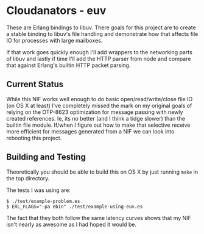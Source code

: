 Cloudanators - euv
==================

These are Erlang bindings to libuv. There goals for this project are to
create a stable binding to libuv's file handling and demonstrate how that
affects file IO for processes with large mailboxes.

If that work goes quickly enough I'll add wrappers to the networking parts
of libuv and lastly if time I'll add the HTTP parser from node and compare
that against Erlang's builtin HTTP packet parsing.

Current Status
--------------

While this NIF works well enough to do basic open/read/write/close file
IO (on OS X at least) I've completely missed the mark on my original goals of relying on the OTP-8623 optimization for message passing with newly created
references. Ie, its no better (and I think a tidge slower) than the builtin
file module. If/when I figure out how to make that selective receive more
efficient for messages generated from a NIF we can look into rebooting this
project.

Building and Testing
--------------------

Theoretically you should be able to build this on OS X by just running
`make` in the top directory.

The tests I was using are:

    $ ./test/example-problem.es
    $ ERL_FLAGS="-pa ebin" ./test/example-using-euv.es

The fact that they both follow the same latency curves shows that
my NIF isn't nearly as awesome as I had hoped it would be.
